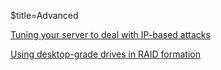 $title=Advanced

[Tuning your server to deal with IP-based attacks](/Advanced/TuningAgainstIPAttacks)

[Using desktop-grade drives in RAID formation](/Advanced/TuningDesktopDrivesRaid)